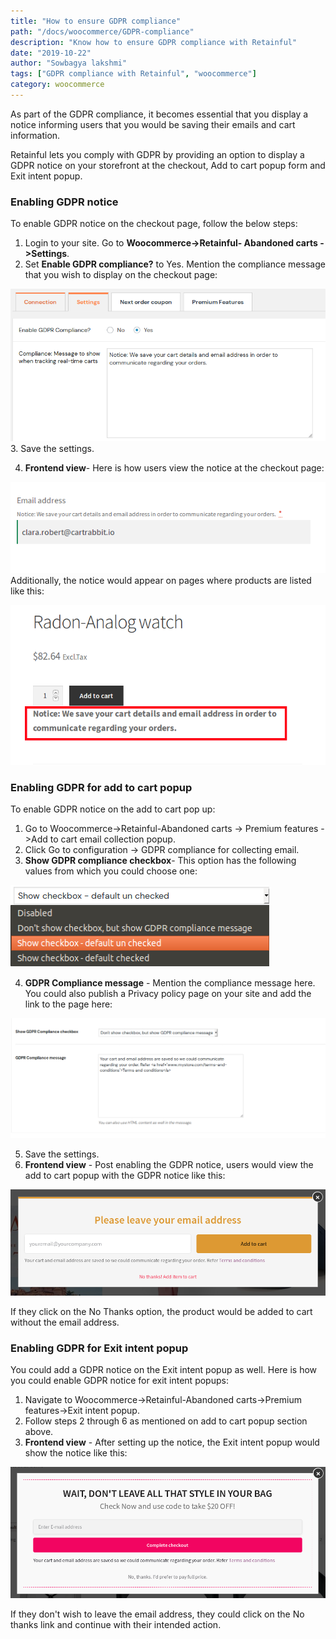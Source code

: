 ```yaml
---
title: "How to ensure GDPR compliance"
path: "/docs/woocommerce/GDPR-compliance"
description: "Know how to ensure GDPR compliance with Retainful"
date: "2019-10-22"
author: "Sowbagya lakshmi"
tags: ["GDPR compliance with Retainful", "woocommerce"]
category: woocommerce
---
```


As  part of the GDPR compliance, it becomes essential that you display a notice informing users that you would be saving their emails and cart information.

Retainful lets you comply with GDPR by providing an option to display a GDPR notice on your storefront at the checkout, Add to cart popup form and Exit intent popup.

### Enabling GDPR notice

To enable GDPR notice on the checkout page, follow the below steps:

1. Login to your site. Go to **Woocommerce->Retainful- Abandoned carts ->Settings**.
2. Set **Enable GDPR compliance?** to Yes. Mention the compliance message that you wish to display on the checkout page:

![GDPR notice](../../images/docs/gdpr-compliance/GDPR-notice-checkout.png)
3. Save the settings.

4. **Frontend view**- Here is how users view the notice at the checkout page:

![Checkout notice](../../images/docs/gdpr-compliance/checkout-notice.png)
Additionally, the notice would appear on pages where products are listed like this:

![Product page GDPR](../../images/docs/gdpr-compliance/gdpr-products.png)


### Enabling GDPR for add to cart popup

To enable GDPR notice on the add to cart pop up:

1. Go to Woocommerce->Retainful-Abandoned carts -> Premium features ->Add to cart email collection popup.
2. Click Go to configuration -> GDPR compliance for collecting email.
3. **Show GDPR compliance checkbox**- This option has the following values from which you could choose one:

![GDPR options](../../images/docs/gdpr-compliance/gdpr-options.png)
 
4. **GDPR Compliance message** - Mention the compliance message here. You could also publish a Privacy policy page on your site and add the link to the page here:

![GDPR message](../../images/docs/gdpr-compliance/compliance-message.png)


5. Save the settings.
6. **Frontend view** - Post enabling the GDPR notice, users would view the add to cart popup with the GDPR notice like this:

![Add to cart](../../images/docs/gdpr-compliance/add-to-cart-popup.png)

If they click on the No Thanks option, the product would be added to cart without the email address.

### Enabling GDPR for Exit intent popup

You could add a GDPR notice on the Exit intent popup as well. Here is how you could enable GDPR notice for exit intent popups:

1. Navigate to Woocommerce->Retainful-Abandoned carts->Premium features->Exit intent popup. 
2. Follow steps 2 through 6 as mentioned on add to cart popup section above.
3. **Frontend view** - After setting up the notice, the Exit intent popup would show the notice like this:

![Exit intent popup](../../images/docs/gdpr-compliance/exit-intent-popup.png)

If they don't wish to leave the email address, they could click on the No thanks link and continue with their intended action.